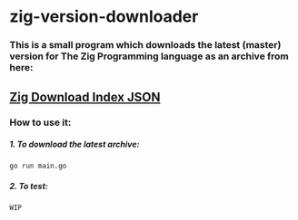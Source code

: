 # zig-version-downloader

### This is a small program which downloads the latest (master) version for **The Zig Programming language** as an archive from here:
[Zig Download Index JSON](https://ziglang.org/download/index.json)
------------------------------------------------------------------


### How to use it:

##### 1. To download the latest archive:
```
go run main.go
```

##### 2. To test:
```
WIP
```
